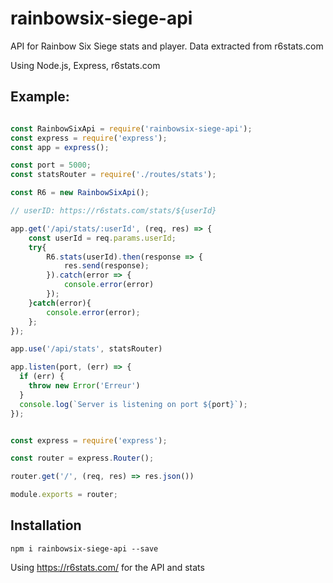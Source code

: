 # rainbowsix-siege-api
API for Rainbow Six Siege stats and player. Data extracted from r6stats.com

Using Node.js, Express, r6stats.com

## Example:
```javascript

const RainbowSixApi = require('rainbowsix-siege-api');
const express = require('express');
const app = express();

const port = 5000;
const statsRouter = require('./routes/stats');

const R6 = new RainbowSixApi();

// userID: https://r6stats.com/stats/${userId}

app.get('/api/stats/:userId', (req, res) => {
    const userId = req.params.userId;
    try{
        R6.stats(userId).then(response => {
            res.send(response);
        }).catch(error => {
            console.error(error)
        });
    }catch(error){
        console.error(error);
    };
});

app.use('/api/stats', statsRouter)

app.listen(port, (err) => {
  if (err) {
    throw new Error('Erreur')
  }
  console.log(`Server is listening on port ${port}`);
});

```


```javascript

const express = require('express');

const router = express.Router();

router.get('/', (req, res) => res.json())

module.exports = router;


```

## Installation

```
npm i rainbowsix-siege-api --save
```

Using <https://r6stats.com/> for the API and stats
